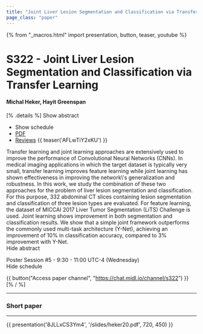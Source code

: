 ```yaml
---
title: "Joint Liver Lesion Segmentation and Classification via Transfer Learning"
page_class: "paper"
---
```


{% from "_macros.html" import presentation, button, teaser, youtube %}

# S322 - Joint Liver Lesion Segmentation and Classification via Transfer Learning

#### Michal Heker, Hayit Greenspan

[% .details %]
<a class="toggle_visibility" data-selector=".abstract" data-level="3">Show abstract</a>
- <a class="toggle_visibility" data-selector=".schedule" data-level="3">Show schedule</a>
- <a href="https://openreview.net/pdf?id=8gSjgXg5U">PDF</a>
- <a href="https://openreview.net/forum?id=8gSjgXg5U">Reviews</a>
{{ teaser('AFLwTiY2xKU') }}

<p>
    <span class="abstract">
        Transfer learning and joint learning approaches are extensively used to improve the performance of Convolutional Neural Networks (CNNs). In medical imaging applications in which the target dataset is typically very small, transfer learning improves feature learning while joint learning has shown effectiveness in improving the network\'s generalization and robustness. In this work, we study the combination of these two approaches for the problem of liver lesion segmentation and classification.      For this purpose, 332 abdominal CT slices containing lesion segmentation and classification of three lesion types are evaluated. For feature learning, the dataset of MICCAI 2017 Liver Tumor Segmentation (LiTS) Challenge is used.      Joint learning shows improvement in both segmentation and classification results.      We show that a simple joint framework outperforms the commonly used multi-task architecture (Y-Net), achieving an improvement of 10% in classification accuracy, compared to 3% improvement with Y-Net.
        <br>
        <span class="actions"><a class="toggle_visibility" data-level="2">Hide abstract</a></span>
    </span>
</p>

<p>
    <span class="schedule">
        Poster Session #5  - 9:30 - 11:00 UTC-4 (Wednesday)
        <br>
        <span class="actions"><a class="toggle_visibility" data-level="2">Hide schedule</a></span>
    </span>
</p>

{{ button("Access paper channel", "https://chat.midl.io/channel/s322") }}
[% / %]

---


### Short paper

---

{{ presentation('8JLLxCS3Ym4', '/slides/heker20.pdf', 720, 450) }}